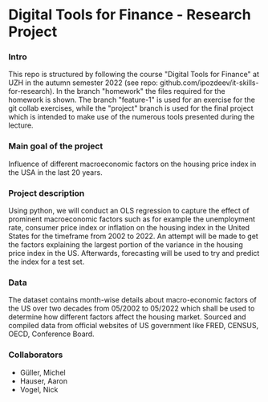 # Digital Tools for Finance - Research Project
### Intro
This repo is structured by following the course "Digital Tools for Finance" at UZH in the autumn semester 2022 (see repo: github.com/ipozdeev/it-skills-for-research). In the branch "homework" the files required for the homework is shown. The branch "feature-1" is used for an exercise for the git collab exercises, while the "project" branch is used for the final project which is intended to make use of the numerous tools presented during the lecture.

### Main goal of the project
Influence of different macroeconomic factors on the housing price index in the USA in the last 20 years.

### Project description
Using python, we will conduct an OLS regression to capture the effect of prominent macroeconomic factors such as for example the unemployment rate, consumer price index or inflation on the housing index in the United States for the timeframe from 2002 to 2022. An attempt will be made to get the factors explaining the largest portion of the variance in the housing price index in the US. Afterwards, forecasting will be used to try and predict the index for a test set.

### Data
The dataset contains month-wise details about macro-economic factors of the US over two decades from 05/2002 to 05/2022 which shall be used to determine how different factors affect the housing market.
Sourced and compiled data from official websites of US government like FRED, CENSUS, OECD, Conference Board.


### Collaborators
- Güller, Michel
- Hauser, Aaron
- Vogel, Nick

